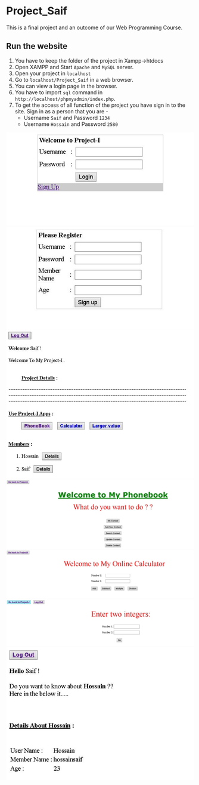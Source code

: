 # Project_Saif
This is a final project and an outcome of our Web Programming Course.

## Run the website 
1. You have to keep the folder of the project in Xampp->htdocs
2. Open XAMPP and Start `Apache` and `MySQL` server.
2. Open your project in `localhost`
3. Go to `localhost/Project_Saif` in a web browser.
4. You can view a login page in the browser.
5. You have to import `sql` command in `http://localhost/phpmyadmin/index.php`.
8. To get the access of all function of the project you have sign in to the site. Sign in as a person that you are -
    - Username `Saif` and Password `1234`
    - Username `Hossain` and Password `2580`

[<img src="0_Images/01.JPG">](0_Images/01.JPG)
[<img src="0_Images/02.JPG">](0_Images/02.JPG)
[<img src="0_Images/03.JPG">](0_Images/03.JPG)
[<img src="0_Images/04.JPG">](0_Images/04.JPG)
[<img src="0_Images/05.JPG">](0_Images/05.JPG)
[<img src="0_Images/06.JPG">](0_Images/06.JPG)
[<img src="0_Images/07.JPG">](0_Images/07.JPG)

